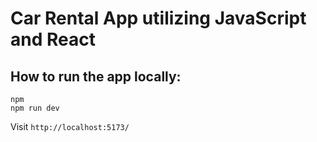 # Car Rental App utilizing JavaScript and React 

## How to run the app locally:
```
npm
npm run dev
```
Visit `http://localhost:5173/`
